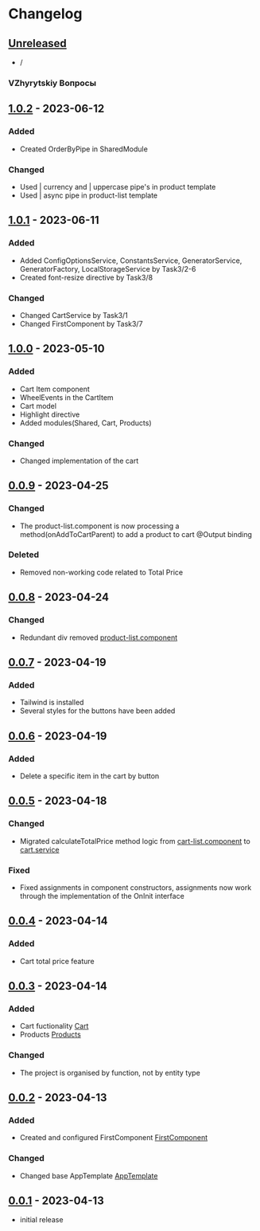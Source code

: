 # Changelog

## [Unreleased]

- /

### VZhyrytskiy Вопросы

## [1.0.2] - 2023-06-12

### Added

- Created OrderByPipe in SharedModule

### Changed

- Used | currency and | uppercase pipe's in product template
- Used | async pipe in product-list template

## [1.0.1] - 2023-06-11

### Added

- Added ConfigOptionsService, ConstantsService, GeneratorService, GeneratorFactory, LocalStorageService by Task3/2-6
- Created font-resize directive by Task3/8

### Changed

- Changed CartService by Task3/1
- Changed FirstComponent by Task3/7

## [1.0.0] - 2023-05-10

### Added

- Cart Item component
- WheelEvents in the CartItem
- Cart model
- Highlight directive
- Added modules(Shared, Cart, Products)


### Changed

- Changed implementation of the cart

## [0.0.9] - 2023-04-25

### Changed

- The product-list.component is now processing a method(onAddToCartParent) to add a product to cart @Output binding

### Deleted

- Removed non-working code related to Total Price

## [0.0.8] - 2023-04-24

### Changed

- Redundant div removed [product-list.component](src/app/products/components/product-list/product-list.component.html)

## [0.0.7] - 2023-04-19

### Added

- Tailwind is installed
- Several styles for the buttons have been added

## [0.0.6] - 2023-04-19

### Added

- Delete a specific item in the cart by button

## [0.0.5] - 2023-04-18

### Changed

- Migrated calculateTotalPrice method logic from [cart-list.component](./src/app/cart/components/cart-list/cart-list.component.ts) to [cart.service](./src/app/cart/services/cart.service.ts)

### Fixed

- Fixed assignments in component constructors, assignments now work through the implementation of the OnInit interface

## [0.0.4] - 2023-04-14

### Added

- Cart total price feature

## [0.0.3] - 2023-04-14

### Added

- Cart fuctionality [Cart](./src/app/cart/)
- Products [Products](./src/app/products/)

### Changed

- The project is organised by function, not by entity type

## [0.0.2] - 2023-04-13

### Added

- Created and configured FirstComponent [FirstComponent](./src/app/first/)

### Changed

- Changed base AppTemplate [AppTemplate](./src/app/app.component.html)

## [0.0.1] - 2023-04-13

- initial release

<!-- Links -->

[keep a changelog]: https://keepachangelog.com/en/1.0.0/
[semantic versioning]: https://semver.org/spec/v2.0.0.html

<!-- Versions -->

[unreleased]: https://github.com/m-sobur/Angular36-Sobur/compare/v1.0.2...HEAD

[1.0.2]: https://github.com/m-sobur/Angular36-Sobur/compare/v1.0.1...v1.0.2
[1.0.1]: https://github.com/m-sobur/Angular36-Sobur/compare/v1.0.0...v1.0.1
[1.0.0]: https://github.com/m-sobur/Angular36-Sobur/compare/v0.0.9...v1.0.0
[0.0.9]: https://github.com/m-sobur/Angular36-Sobur/compare/v0.0.8...v0.0.9
[0.0.8]: https://github.com/m-sobur/Angular36-Sobur/compare/v0.0.7...v0.0.8
[0.0.7]: https://github.com/m-sobur/Angular36-Sobur/compare/v0.0.6...v0.0.7
[0.0.6]: https://github.com/m-sobur/Angular36-Sobur/compare/v0.0.5...v0.0.6
[0.0.5]: https://github.com/m-sobur/Angular36-Sobur/compare/v0.0.4...v0.0.5
[0.0.4]: https://github.com/m-sobur/Angular36-Sobur/compare/v0.0.3...v0.0.4
[0.0.3]: https://github.com/m-sobur/Angular36-Sobur/compare/v0.0.2...v0.0.3
[0.0.2]: https://github.com/m-sobur/Angular36-Sobur/compare/v0.0.1...v0.0.2
[0.0.1]: https://github.com/m-sobur/Angular36-Sobur/releases/tag/v0.0.1
